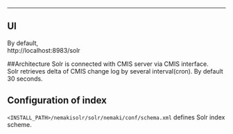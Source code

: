 ---

## UI
By default,  
http://localhost:8983/solr

##Architecture
Solr is connected with CMIS server via CMIS interface.  
Solr retrieves delta of CMIS change log by several interval(cron). By default 30 seconds.  
 
## Configuration of index
`<INSTALL_PATH>/nemakisolr/solr/nemaki/conf/schema.xml` defines Solr index scheme.  